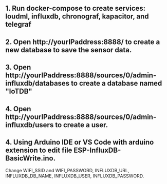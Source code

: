 ## 1. Run docker-compose to create services: loudml, influxdb, chronograf, kapacitor, and telegraf


## 2. Open http://yourIPaddress:8888/ to create a new database to save the sensor data.

## 3. Open http://yourIPaddress:8888/sources/0/admin-influxdb/databases to create a database named "IoTDB"

## 4. Open http://yourIPaddress:8888/sources/0/admin-influxdb/users to create a user.

## 4. Using Arduino IDE or VS Code with arduino extension to edit file ESP-InfluxDB-BasicWrite.ino.
Change WIFI_SSID and WIFI_PASSWORD, INFLUXDB_URL, INFLUXDB_DB_NAME, INFLUXDB_USER, INFLUXDB_PASSWORD.
